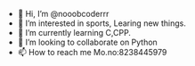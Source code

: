 - 👋 Hi, I’m @nooobcoderrr
- 👀 I’m interested in sports, Learing new things.
- 🌱 I’m currently learning C,CPP.
- 💞️ I’m looking to collaborate on Python
- 📫 How to reach me Mo.no:8238445979

<!---
nooobcoderrr/nooobcoderrr is a ✨ special ✨ repository because its `README.md` (this file) appears on your GitHub profile.
You can click the Preview link to take a look at your changes.
--->
